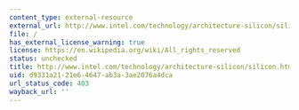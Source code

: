 ```yaml
---
content_type: external-resource
external_url: http://www.intel.com/technology/architecture-silicon/silicon.htm?iid=tech_as+silicon_head
file: /
has_external_license_warning: true
license: https://en.wikipedia.org/wiki/All_rights_reserved
status: unchecked
title: http://www.intel.com/technology/architecture-silicon/silicon.htm?iid=tech\_as+silicon\_head
uid: d9331a21-21e6-4647-ab3a-3ae2076a4dca
url_status_code: 403
wayback_url: ''
---
```

